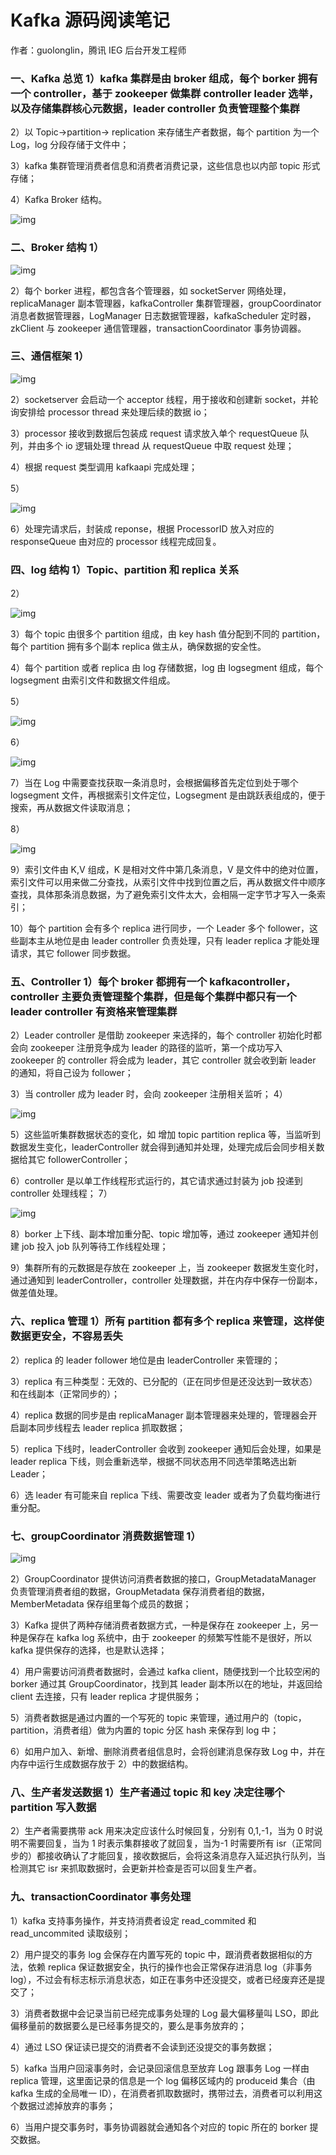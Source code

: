 # Kafka 源码阅读笔记

作者：guolonglin，腾讯 IEG 后台开发工程师

### **一、Kafka 总览** 1）kafka 集群是由 broker 组成，每个 borker 拥有一个 controller，基于 zookeeper 做集群 controller leader 选举，以及存储集群核心元数据，leader controller 负责管理整个集群

2）以 Topic->partition-> replication 来存储生产者数据，每个 partition 为一个 Log，log 分段存储于文件中；

3）kafka 集群管理消费者信息和消费者消费记录，这些信息也以内部 topic 形式存储；

4）Kafka Broker 结构。

![img](assets/v2-a176b3a0f9a6653e6676d7e2e7bfad9f_1440w.jpg)

### **二、Broker 结构** 1）

![img](assets/v2-08b4addcaa904492f0e1cff65842c626_1440w.jpg)

2）每个 borker 进程，都包含各个管理器，如 socketServer 网络处理，replicaManager 副本管理器，kafkaController 集群管理器，groupCoordinator 消息者数据管理器，LogManager 日志数据管理器，kafkaScheduler 定时器，zkClient 与 zookeeper 通信管理器，transactionCoordinator 事务协调器。

### **三、通信框架** 1）

![img](assets/v2-58f8d2e60d96853b5f6ba8f89b922c22_1440w.jpg)

2）socketserver 会启动一个 acceptor 线程，用于接收和创建新 socket，并轮询安排给 processor thread 来处理后续的数据 io；

3）processor 接收到数据后包装成 request 请求放入单个 requestQueue 队列，并由多个 io 逻辑处理 thread 从 requestQueue 中取 request 处理；

4）根据 request 类型调用 kafkaapi 完成处理；

5）

![img](assets/v2-8a7a1f6e0d753f085d29aee32fd064a0_1440w.jpg)

6）处理完请求后，封装成 reponse，根据 ProcessorID 放入对应的 responseQueue 由对应的 processor 线程完成回复。

### **四、log 结构** 1）Topic、partition 和 replica 关系

2）

![img](assets/v2-3979c9a7498aa531fe932a4dce9fbb48_1440w.jpg)

3）每个 topic 由很多个 partition 组成，由 key hash 值分配到不同的 partition，每个 partition 拥有多个副本 replica 做主从，确保数据的安全性。

4）每个 partition 或者 replica 由 log 存储数据，log 由 logsegment 组成，每个 logsegment 由索引文件和数据文件组成。

5）

![img](assets/v2-f9e2b01e4ff0b55f547f3b5b0ddadb0d_1440w.jpg)

6）

![img](assets/v2-33a0c3ae8e0a9e725176b12dfbed4d66_1440w.jpg)

7）当在 Log 中需要查找获取一条消息时，会根据偏移首先定位到处于哪个 logsegment 文件，再根据索引文件定位，Logsegment 是由跳跃表组成的，便于搜索，再从数据文件读取消息；

8）

![img](assets/v2-9bc88e7c281de6235e8b03171e77f049_1440w.jpg)

9）索引文件由 K,V 组成，K 是相对文件中第几条消息，V 是文件中的绝对位置，索引文件可以用来做二分查找，从索引文件中找到位置之后，再从数据文件中顺序查找，具体那条消息数据，为了避免索引文件太大，会相隔一定字节才写入一条索引；

10）每个 partition 会有多个 replica 进行同步，一个 Leader 多个 follower，这些副本主从地位是由 leader controller 负责处理，只有 leader replica 才能处理请求，其它 follower 同步数据。

### **五、Controller** 1）每个 broker 都拥有一个 kafkacontroller，controller 主要负责管理整个集群，但是每个集群中都只有一个 leader controller 有资格来管理集群

2）Leader controller 是借助 zookeeper 来选择的，每个 controller 初始化时都会向 zookeeper 注册竞争成为 leader 的路径的监听，第一个成功写入 zookeeper 的 controller 将会成为 leader，其它 controller 就会收到新 leader 的通知，将自己设为 follower；

3）当 controller 成为 leader 时，会向 zookeeper 注册相关监听； 4）

![img](assets/v2-a09c9461c5effeb3ac70b7d085f2c853_1440w.jpg)

5）这些监听集群数据状态的变化，如 增加 topic partition replica 等，当监听到数据发生变化，leaderController 就会得到通知并处理，处理完成后会同步相关数据给其它 followerController；

6）controller 是以单工作线程形式运行的，其它请求通过封装为 job 投递到 controller 处理线程； 7）

![img](assets/v2-e8f2365ccfdc87144c540d73f7678ada_1440w.jpg)

8）borker 上下线、副本增加重分配、topic 增加等，通过 zookeeper 通知并创建 job 投入 job 队列等待工作线程处理；

9）集群所有的元数据是存放在 zookeeper 上，当 zookeeper 数据发生变化时，通过通知到 leaderController，controller 处理数据，并在内存中保存一份副本，做差值处理。

### **六、replica 管理** 1）所有 partition 都有多个 replica 来管理，这样使数据更安全，不容易丢失

2）replica 的 leader follower 地位是由 leaderController 来管理的；

3）replica 有三种类型：无效的、已分配的（正在同步但是还没达到一致状态）和在线副本（正常同步的）；

4）replica 数据的同步是由 replicaManager 副本管理器来处理的，管理器会开启副本同步线程去 leader replica 抓取数据；

5）replica 下线时，leaderController 会收到 zookeeper 通知后会处理，如果是 leader replica 下线，则会重新选举，根据不同状态用不同选举策略选出新 Leader；

6）选 leader 有可能来自 replica 下线、需要改变 leader 或者为了负载均衡进行重分配。

### **七、groupCoordinator 消费数据管理** 1）

![img](assets/v2-145845fc2b00c44fa8fe3f68f818f9d2_1440w.jpg)

2）GroupCoordinator 提供访问消费者数据的接口，GroupMetadataManager 负责管理消费者组的数据，GroupMetadata 保存消费者组的数据，MemberMetadata 保存组里每个成员的数据；

3）Kafka 提供了两种存储消费者数据方式，一种是保存在 zookeeper 上，另一种是保存在 kafka log 系统中，由于 zookeeper 的频繁写性能不是很好，所以 kafka 提供保存的选择，也是默认选择；

4）用户需要访问消费者数据时，会通过 kafka client，随便找到一个比较空闲的 borker 通过其 GroupCoordinator，找到其 leader 副本所以在的地址，并返回给 client 去连接，只有 leader replica 才提供服务；

5）消费者数据是通过内置的一个写死的 topic 来管理，通过用户的（topic，partition，消费者组）做为内置的 topic 分区 hash 来保存到 log 中；

6）如用户加入、新增、删除消费者组信息时，会将创建消息保存致 Log 中，并在内存中运行生成数据存放于 2）中的数据结构。

### **八、生产者发送数据** 1）生产者通过 topic 和 key 决定往哪个 partition 写入数据

2）生产者需要携带 ack 用来决定应该什么时候回复，分别有 0,1,-1，当为 0 时说明不需要回复，当为 1 时表示集群接收了就回复，当为-1 时需要所有 isr（正常同步的）都接收确认了才能回复，接收数据后，会将这条消息存入延迟执行队列，当检测其它 isr 来抓取数据时，会更新并检查是否可以回复生产者。

### **九、transactionCoordinator 事务处理**

1）kafka 支持事务操作，并支持消费者设定 read_commited 和 read_uncommited 读取级别；

2）用户提交的事务 log 会保存在内置写死的 topic 中，跟消费者数据相似的方法，依赖 replica 保证数据安全，执行的操作也会正常保存进消息 log（非事务 log），不过会有标志标示消息状态，如正在事务中还没提交，或者已经废弃还是提交了；

3）消费者数据中会记录当前已经完成事务处理的 Log 最大偏移量叫 LSO，即此偏移量前的数据要么是已经事务提交的，要么是事务放弃的；

4）通过 LSO 保证读已提交的消费者不会读到还没提交的事务数据；

5）kafka 当用户回滚事务时，会记录回滚信息至放弃 Log 跟事务 Log 一样由 replica 管理，这里面记录的信息是一个 log 偏移区域内的 produceid 集合（由 kafka 生成的全局唯一 ID），在消费者抓取数据时，携带过去，消费者可以利用这个数据过滤掉放弃的事务；

6）当用户提交事务时，事务协调器就会通知各个对应的 topic 所在的 borker 提交数据。
